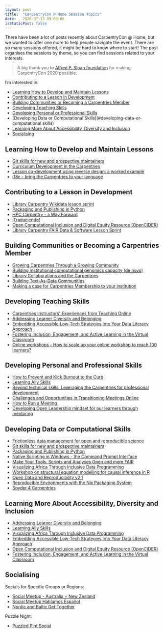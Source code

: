 ```yaml
---
layout: post
title:  "CarpentryCon @ Home Session Topics"
date:   2020-07-13 09:00:00
isStaticPost: false
---
```


There have been a lot of posts recently about CarpentryCon @ Home, but we wanted 
to offer one more to help people navigate the event. There are so many sessions 
offered, it might be hard to know where to start! The post organises the sessions 
by theme, so you can find sessions related to your interests. 

> A big thank you to [Alfred P. Sloan foundation](https://sloan.org/) for making CarpentryCon 2020 possible.

I’m interested in: 

* [Learning How to Develop and Maintain Lessons](#learning-how-to-develop-and-maintain-lessons)
* [Contributing to a Lesson in Development](#contributing-to-a-lesson-in-development)
* [Building Communities or Becoming a Carpentries Member](#building-communities-or-becoming-a-carpentries-member)
* [Developing Teaching Skills](#developing-teaching-skills)
* [Developing Personal or Professional Skills](#developing-personal-or-professional-skills)
* [Developing Data or Computational Skills](#developing-data-or-computational skills)
* [Learning More About Accessibility, Diversity and Inclusion](#learning-more-about-accessibility-diversity-and-inclusion)
* [Socialising](#socialising)

## Learning How to Develop and Maintain Lessons

* [Git skills for new and prospective maintainers](https://2020.carpentrycon.org/schedule/#session-42)
* [Curriculum Development in the Carpentries](https://2020.carpentrycon.org/schedule/#session-37)
* [Lesson co-development using reverse design: a worked example](https://2020.carpentrycon.org/schedule/#session-39)
* [i18n - bring the Carpentries to your language](https://2020.carpentrycon.org/schedule/#session-22)

## Contributing to a Lesson in Development

* [Library Carpentry Wikidata lesson sprint](https://2020.carpentrycon.org/schedule/#session-51)
* [Packaging and Publishing in Python](https://2020.carpentrycon.org/schedule/#session-21)
* [HPC Carpentry - a Way Forward](https://2020.carpentrycon.org/schedule/#session-33)
* [¡Traduciendo!](https://2020.carpentrycon.org/schedule/#session-24)
* [Open Computational Inclusion and Digital Equity Resource (OpenCIDER)](https://2020.carpentrycon.org/schedule/#session-40)
* [Library Carpentry FAIR Data & Software Lesson Sprint](https://2020.carpentrycon.org/schedule/#session-54)

## Building Communities or Becoming a Carpentries Member

* [Growing Carpentries Through a Growing Community](https://2020.carpentrycon.org/schedule/#session-14)
* [Building institutional computational genomics capacity (de novo)](https://2020.carpentrycon.org/schedule/#session-58)
* [Library Collaborations and the Carpentries](https://2020.carpentrycon.org/schedule/#session-50)
* [Building Text-As-Data Communities](https://2020.carpentrycon.org/schedule/#session-26)
* [Making a case for Carpentries Membership to your institution](https://2020.carpentrycon.org/schedule/#session-27)

## Developing Teaching Skills

* [Carpentries Instructors' Experiences from Teaching Online](https://2020.carpentrycon.org/schedule/#session-56)
* [Addressing Learner Diversity and Belonging](https://2020.carpentrycon.org/schedule/#session-30)
* [Embedding Accessible Low-Tech Strategies Into Your Data Literacy Approach](https://2020.carpentrycon.org/schedule/#session-44)
* [Fostering Inclusion, Engagement, and Active Learning in the Virtual Classroom](https://2020.carpentrycon.org/schedule/#session-29)
* [Online workshops - How to scale up your online workshop to reach 100 learners?](https://2020.carpentrycon.org/schedule/#session-32)

## Developing Personal and Professional Skills
* [How to Prevent and Kick Burnout to the Curb](https://2020.carpentrycon.org/schedule/#session-59)
* [Learning Ally Skills](https://2020.carpentrycon.org/schedule/#session-46)
* [Beyond technical skills: Leveraging the Carpentries for professional development](https://2020.carpentrycon.org/schedule/#session-19)
* [Challenges and Opportunities In Transitioning Meetings Online](https://2020.carpentrycon.org/schedule/#session-57)
* [How to Run a Meeting](https://2020.carpentrycon.org/schedule/#session-43)
* [Developing Open Leadership mindset for our learners through mentoring](https://2020.carpentrycon.org/schedule/#session-45)

## Developing Data or Computational Skills

* [Frictionless data management for open and reproducible science](https://2020.carpentrycon.org/schedule/#session-12)
* [Git skills for new and prospective maintainers](https://2020.carpentrycon.org/schedule/#session-42)
* [Packaging and Publishing in Python](https://2020.carpentrycon.org/schedule/#session-20)
* [Native Scripting in Windows - the Command Prompt Interface](https://2020.carpentrycon.org/schedule/#session-15)
* [Make Your Tools, Scripts and Analyses Open and more FAIR](https://2020.carpentrycon.org/schedule/#session-52)
* [Visualizing Africa Through Inclusive Data Programming](https://2020.carpentrycon.org/schedule/#session-16)
* [Workshop on structural equation modelling for causal inference in R](https://2020.carpentrycon.org/schedule/#session-17)
* [Open Data and Reproducibility v2.1](https://2020.carpentrycon.org/schedule/#session-18)
* [Reproducible Environments with the Nix Packaging System](https://2020.carpentrycon.org/schedule/#session-10)
* [Spyder 4 Carpentries](https://2020.carpentrycon.org/schedule/#session-41)

## Learning More About Accessibility, Diversity and Inclusion

* [Addressing Learner Diversity and Belonging](https://2020.carpentrycon.org/schedule/#session-30)
* [Learning Ally Skills](https://2020.carpentrycon.org/schedule/#session-46)
* [Visualizing Africa Through Inclusive Data Programming](https://2020.carpentrycon.org/schedule/#session-16)
* [Embedding Accessible Low-Tech Strategies Into Your Data Literacy Approach](https://2020.carpentrycon.org/schedule/#session-44)
* [Open Computational Inclusion and Digital Equity Resource (OpenCIDER)](https://2020.carpentrycon.org/schedule/#session-40)
* [Fostering Inclusion, Engagement, and Active Learning in the Virtual Classroom](https://2020.carpentrycon.org/schedule/#session-29)

## Socialising

Socials for Specific Groups or Regions: 

* [Social Meetup - Australia + New Zealand](https://2020.carpentrycon.org/schedule/#session-31)
* [Social Meetup Hablamos Español](https://2020.carpentrycon.org/schedule/#session-25)
* [Nordic and Baltic Get Together](https://2020.carpentrycon.org/schedule/#session-48)

Puzzle Night: 

* [Puzzled Pint Social](https://2020.carpentrycon.org/schedule/#session-34)
